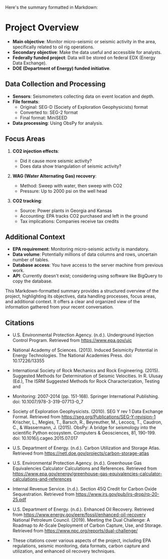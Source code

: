 Here's the summary formatted in Markdown:

# Project Overview

- **Main objective**: Monitor micro-seismic or seismic activity in the area, specifically related to oil rig operations.
- **Secondary objective**: Make the data useful and accessible for analysts.
- **Federally funded project**: Data will be stored on federal EDX (Energy Data Exchange).
- **DOE (Department of Energy) funded initiative**.

## Data Collection and Processing

- **Sensors**: Seismometers collecting data on event location and depth.
- **File formats**:
  - Original: SEG-D (Society of Exploration Geophysicists) format
  - Converted to: SEG-2 format
  - Final format: MiniSEED
- **Data processing**: Using ObsPy for analysis.

## Focus Areas

1. **CO2 injection effects**:

   - Did it cause more seismic activity?
   - Does data show triangulation of seismic activity?

2. **WAG (Water Alternating Gas) recovery**:

   - Method: Sweep with water, then sweep with CO2
   - Pressure: Up to 2000 psi on the well head

3. **CO2 tracking**:
   - Source: Power plants in Georgia and Kansas
   - Accounting: EPA tracks CO2 purchased and left in the ground
   - Tax implications: Companies receive tax credits

## Additional Context

- **EPA requirement**: Monitoring micro-seismic activity is mandatory.
- **Data volume**: Potentially millions of data columns and rows, uncertain number of tables.
- **Database access**: You have access to the server machine from previous work.
- **API**: Currently doesn't exist; considering using software like BigQuery to copy the database.

This Markdown-formatted summary provides a structured overview of the project, highlighting its objectives, data handling processes, focus areas, and additional context. It offers a clear and organized view of the information gathered from your recent conversation.

## Citations

- U.S. Environmental Protection Agency. (n.d.). Underground Injection Control Program. Retrieved from https://www.epa.gov/uic

- National Academy of Sciences. (2013). Induced Seismicity Potential in Energy Technologies. The National Academies Press. doi: 10.17226/13355

- International Society of Rock Mechanics and Rock Engineering. (2015). Suggested Methods for Determination of Seismic Velocities. In R. Ulusay (Ed.), The ISRM Suggested Methods for Rock Characterization, Testing and

- Monitoring: 2007-2014 (pp. 151-168). Springer International Publishing. doi: 10.1007/978-3-319-07713-0_7

- Society of Exploration Geophysicists. (2010). SEG Y rev 1 Data Exchange Format. Retrieved from https://seg.org/Publications/SEG-Y-revision-1
  Krischer, L., Megies, T., Barsch, R., Beyreuther, M., Lecocq, T., Caudron, C., & Wassermann, J. (2015). ObsPy: A bridge for seismology into the scientific Python ecosystem. Computers & Geosciences, 81, 190-199. doi: 10.1016/j.cageo.2015.07.017

- U.S. Department of Energy. (n.d.). Carbon Utilization and Storage Atlas. Retrieved from https://netl.doe.gov/projects/carbon-storage-atlas
- U.S. Environmental Protection Agency. (n.d.). Greenhouse Gas Equivalencies Calculator Calculations and References. Retrieved from https://www.epa.gov/energy/greenhouse-gas-equivalencies-calculator-calculations-and-references

- Internal Revenue Service. (n.d.). Section 45Q Credit for Carbon Oxide Sequestration. Retrieved from https://www.irs.gov/pub/irs-drop/rp-20-25.pdf

- U.S. Department of Energy. (n.d.). Enhanced Oil Recovery. Retrieved from https://www.energy.gov/eere/fossil/enhanced-oil-recovery
  National Petroleum Council. (2019). Meeting the Dual Challenge: A Roadmap to At-Scale Deployment of Carbon Capture, Use, and Storage. Retrieved from https://www.npc.org/reports/dual-challenge/

- These citations cover various aspects of the project, including EPA regulations, seismic monitoring, data formats, carbon capture and utilization, and enhanced oil recovery techniques.
